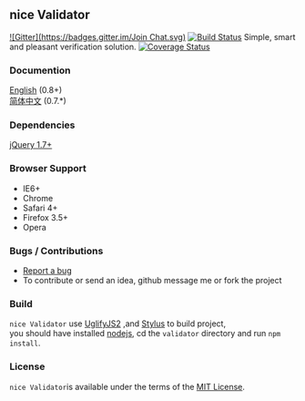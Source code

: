 ## nice Validator
[![Gitter](https://badges.gitter.im/Join Chat.svg)](https://gitter.im/niceue/validator?utm_source=badge&utm_medium=badge&utm_campaign=pr-badge&utm_content=badge)
[![Build Status](https://travis-ci.org/niceue/validator.png)](https://travis-ci.org/niceue/validator)
Simple, smart and pleasant verification solution.
[![Coverage Status](https://coveralls.io/repos/niceue/validator/badge.png)](https://coveralls.io/r/niceue/validator)

### Documention
[English](https://github.com/niceue/validator/wiki/Getting-Started) (0.8+)  
[简体中文](http://niceue.com/validator/) (0.7.*)  

### Dependencies
[jQuery 1.7+](http://jquery.com)

### Browser Support
  * IE6+
  * Chrome
  * Safari 4+
  * Firefox 3.5+
  * Opera

### Bugs / Contributions
- [Report a bug](https://github.com/niceue/validator/issues)
- To contribute or send an idea, github message me or fork the project

### Build
`nice Validator` use [UglifyJS2](https://github.com/mishoo/UglifyJS) ,and [Stylus](http://learnboost.github.io/stylus/) to build project,<br>
you should have installed [nodejs](nodejs.org), cd the `validator` directory and run `npm install`.

### License
`nice Validator`is available under the terms of the [MIT License](https://github.com/niceue/validator/blob/master/LICENSE.txt).
